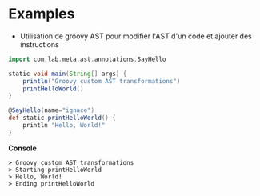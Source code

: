 # Examples

- Utilisation de groovy AST pour modifier l'AST d'un code et ajouter des instructions

```groovy
import com.lab.meta.ast.annotations.SayHello

static void main(String[] args) {
    println("Groovy custom AST transformations")
    printHelloWorld()
}

@SayHello(name="ignace")
def static printHelloWorld() {
    println "Hello, World!"
}

```

**Console**

```
> Groovy custom AST transformations
> Starting printHelloWorld
> Hello, World!
> Ending printHelloWorld
```
